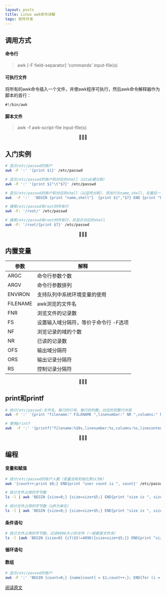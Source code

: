 ```yaml
---
layout: posts
title: Linux awk命令详解
tags: 软件开发
---
```





## 调用方式

#### 命令行

> awk [-F  field-separator]  'commands'  input-file(s)

#### 可执行文件

将所有的awk命令插入一个文件，并使awk程序可执行，然后awk命令解释器作为脚本的首行：

```
#!/bin/awk
```

#### 脚本文件

> awk -f awk-script-file input-file(s)

<center>🍉🍉🍉</center>

## 入门实例

```bash
# 显示/etc/passwd的账户
awk -F ':' '{print $1}' /etc/passwd

# 显示/etc/passwd的账户和对应的shell（以tab键分割）
awk -F ':' '{print $1"\t"$7}' /etc/passwd

# 显示/etc/passwd的账户和对应的shell（以逗号分割），添加行头name,shell，在最后一行添加"blue,/bin/nosh"
awk  -F ':'  'BEGIN {print "name,shell"}  {print $1","$7} END {print "blue,/bin/nosh"}' /etc/passwd

# 搜索/etc/passwd有root的所有行
awk -F: '/root/' /etc/passwd

# 搜索/etc/passwd有root的所有行，并显示对应的shell
awk -F: '/root/{print $7}' /etc/passwd
```

<center>🍉🍉🍉</center>

##  内置变量

| 参数 | 解释 |
| ---- | ---- |
| ARGC    |           命令行参数个数 |
| ARGV         |      命令行参数排列 |
| ENVIRON       |     支持队列中系统环境变量的使用 |
| FILENAME      |     awk浏览的文件名 |
| FNR        |        浏览文件的记录数 |
| FS           |      设置输入域分隔符，等价于命令行 -F选项 |
| NF         |        浏览记录的域的个数 |
| NR         |        已读的记录数 |
| OFS       |         输出域分隔符 |
| ORS       |         输出记录分隔符 |
| RS           |      控制记录分隔符 |

<center>🍉🍉🍉</center>

## print和printf

```bash
# 统计/etc/passwd:文件名，每行的行号，每行的列数，对应的完整行内容
awk -F ':' '{print "filename:" FILENAME ",linenumber:" NR ",columns:" NF ",linecontent:"$0}' /etc/passwd

# 使用printf
awk  -F ':' '{printf("filename:%10s,linenumber:%s,columns:%s,linecontent:%s\n", FILENAME, NR, NF, $0)}' /etc/passwd
```

<center>🍉🍉🍉</center>

## 编程

#### 变量和赋值

```bash
# 统计/etc/passwd的账户人数（变量没有初始化默认为0）
awk '{count++;print $0;} END{print "user count is ", count}' /etc/passwd

# 统计文件占用的字节数
ls -l | awk 'BEGIN {size=0;} {size=size+$5;} END{print "size is ", size}'

# 统计文件占用的字节数（以M为单位）
ls -l | awk 'BEGIN {size=0;} {size=size+$5;} END{print "size is ", size/1024/1024,"M"}'
```



#### 条件语句

```bash
# 统计文件占用的字节数，过滤4096大小的文件（一般都是文件夹）
ls -l |awk 'BEGIN {size=0} {if($5!=4096){size=size+$5;}} END{print "size is ", size/1024/1024,"M"}' 
```



#### 循环语句

#### 数组

```bash
# 显示/etc/passwd的账户
awk -F ':' 'BEGIN {count=0;} {name[count] = $1;count++;}; END{for (i = 0; i < NR; i++) print i, name[i]}' /etc/passwd
```



[阅读原文](https://www.cnblogs.com/ggjucheng/archive/2013/01/13/2858470.html)